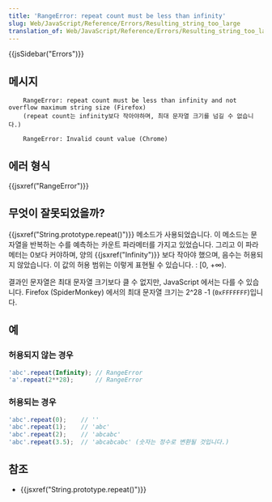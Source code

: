 ```yaml
---
title: 'RangeError: repeat count must be less than infinity'
slug: Web/JavaScript/Reference/Errors/Resulting_string_too_large
translation_of: Web/JavaScript/Reference/Errors/Resulting_string_too_large
---
```


{{jsSidebar("Errors")}}

## 메시지

```
    RangeError: repeat count must be less than infinity and not overflow maximum string size (Firefox)
    (repeat count는 infinity보다 작아야하며, 최대 문자열 크기를 넘길 수 없습니다.)

    RangeError: Invalid count value (Chrome)
```

## 에러 형식

{{jsxref("RangeError")}}

## 무엇이 잘못되었을까?

{{jsxref("String.prototype.repeat()")}} 메소드가 사용되었습니다. 이 메소드는 문자열을 반복하는 수를 예측하는 카운트 파라메터를 가지고 있었습니다. 그리고 이 파라메터는 0보다 커야하며, 양의 {{jsxref("Infinity")}} 보다 작아야 했으며, 음수는 허용되지 않았습니다. 이 값의 허용 범위는 이렇게 표현될 수 있습니다. : \[0, +∞).

결과인 문자열은 최대 문자열 크기보다 클 수 없지만, JavaScript 에서는 다를 수 있습니다. Firefox (SpiderMonkey) 에서의 최대 문자열 크기는 2^28 -1 (`0xFFFFFFF`)입니다.

## 예

### 허용되지 않는 경우

```js example-bad
'abc'.repeat(Infinity); // RangeError
'a'.repeat(2**28);      // RangeError
```

### 허용되는 경우

```js example-good
'abc'.repeat(0);    // ''
'abc'.repeat(1);    // 'abc'
'abc'.repeat(2);    // 'abcabc'
'abc'.repeat(3.5);  // 'abcabcabc' (숫자는 정수로 변환될 것입니다.)
```

## 참조

- {{jsxref("String.prototype.repeat()")}}
